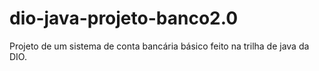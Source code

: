 # dio-java-projeto-banco2.0
Projeto de um sistema de conta bancária básico feito na trilha de java da DIO.
